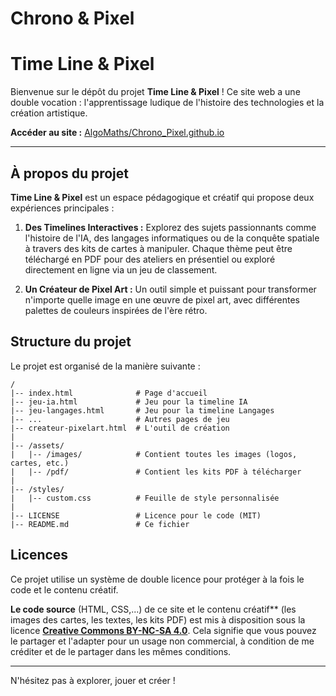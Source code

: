 # Chrono & Pixel

# Time Line & Pixel

Bienvenue sur le dépôt du projet **Time Line & Pixel** ! Ce site web a une double vocation : l'apprentissage ludique de l'histoire des technologies et la création artistique.

**Accéder au site :** [AlgoMaths/Chrono_Pixel.github.io](https://Algomaths/Chrono_Pixel.github.io) 

---

## À propos du projet

**Time Line & Pixel** est un espace pédagogique et créatif qui propose deux expériences principales :

1.  **Des Timelines Interactives :** Explorez des sujets passionnants comme l'histoire de l'IA, des langages informatiques ou de la conquête spatiale à travers des kits de cartes à manipuler. Chaque thème peut être téléchargé en PDF pour des ateliers en présentiel ou exploré directement en ligne via un jeu de classement.

2.  **Un Créateur de Pixel Art :** Un outil simple et puissant pour transformer n'importe quelle image en une œuvre de pixel art, avec différentes palettes de couleurs inspirées de l'ère rétro.

## Structure du projet

Le projet est organisé de la manière suivante :

```
/
|-- index.html              # Page d'accueil
|-- jeu-ia.html             # Jeu pour la timeline IA
|-- jeu-langages.html       # Jeu pour la timeline Langages
|-- ...                     # Autres pages de jeu
|-- createur-pixelart.html  # L'outil de création
|
|-- /assets/
|   |-- /images/            # Contient toutes les images (logos, cartes, etc.)
|   |-- /pdf/               # Contient les kits PDF à télécharger
|
|-- /styles/
|   |-- custom.css          # Feuille de style personnalisée
|
|-- LICENSE                 # Licence pour le code (MIT)
|-- README.md               # Ce fichier
```

## Licences

Ce projet utilise un système de double licence pour protéger à la fois le code et le contenu créatif.

**Le code source** (HTML, CSS,...) de ce site et le contenu créatif** (les images des cartes, les textes, les kits PDF) est mis à disposition sous la licence **[Creative Commons BY-NC-SA 4.0](https://creativecommons.org/licenses/by-nc-sa/4.0/deed.fr)**. Cela signifie que vous pouvez le partager et l'adapter pour un usage non commercial, à condition de me créditer et de le partager dans les mêmes conditions.

---

N'hésitez pas à explorer, jouer et créer !
